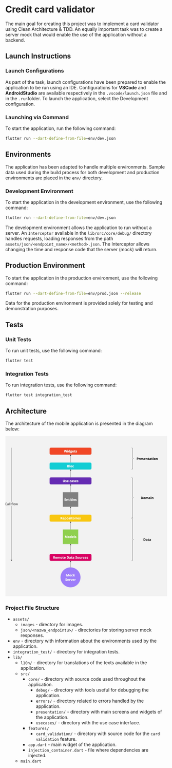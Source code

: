 # Credit card validator
The main goal for creating this project was to implement a card validator using Clean Architecture & TDD. An equally important task was to create a server mock that would enable the use of the application without a backend.

## Launch Instructions

### Launch Configurations
As part of the task, launch configurations have been prepared to enable the application to be run using an IDE. Configurations for <b>VSCode</b> and <b>AndroidStudio</b> are available respectively in the `.vscode/launch.json` file and in the `.run`folder. To launch the application, select the Development configuration.

### Launching via Command
To start the application, run the following command:
```sh
flutter run --dart-define-from-file=env/dev.json
```

## Environments
The application has been adapted to handle multiple environments. Sample data used during the build process for both development and production environments are placed in the `env/` directory.

### Development Environment
To start the application in the development environment, use the following command:

```sh
flutter run --dart-define-from-file=env/dev.json
```

The development environment allows the application to run without a server. An `Interceptor` available in the `lib/src/core/debug/` directory handles requests, loading responses from the path `assets/json/<endpoint_name>/<method>.json`. The Interceptor allows changing the time and response code that the server (mock) will return.

## Production Environment
To start the application in the production environment, use the following command:

```sh
flutter run --dart-define-from-file=env/prod.json --release
```

Data for the production environment is provided solely for testing and demonstration purposes.

## Tests

### Unit Tests
To run unit tests, use the following command:

```sh
flutter test
```

### Integration Tests
To run integration tests, use the following command:

```sh
flutter test integration_test
```

## Architecture
The architecture of the mobile application is presented in the diagram below:

<img src="assets/images/architecture.jpg">

### Project File Structure
* `assets/`
  * `images` - directory for images.
  * `json/<nazwa_endpointu>/` - directories for storing server mock responses.
* `env` - directory with information about the environments used by the application.
* `integration_test/` - directory for integration tests.
* `lib/`
  * `l10n/` - directory for translations of the texts available in the application.
  * `src/`
    * `core/` - directory with source code used throughout the application.
      * `debug/` - directory with tools useful for debugging the application.
      * `errors/` - directory related to errors handled by the application.
      * `presentation/` - directory with main screens and widgets of the application.
      * `usecases/` - directory with the use case interface.
    * `features/`
      * `card_validation/` - directory with source code for the `card validation` feature.
    * `app.dart` - main widget of the application.
    * `injection_container.dart` - file where dependencies are injected.
  * `main.dart`
